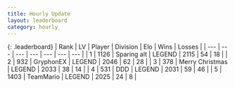 ```yaml
---
title: Hourly Update
layout: leaderboard
category: hourly
---
```


{: .leaderboard}
| Rank | LV | Player | Division | Elo | Wins | Losses |
| --- | --- | --- | --- | --- | --- | --- |
| <span data-change="0">1</span> | 1126 | <span title="ID: 203132">Sparing alt</span> | LEGEND | <span data-change="0">2115</span> | <span data-change="0">54</span> | <span data-change="0">18</span> |
| <span data-change="0">2</span> | 932 | <span title="ID: 315148">GryphonEX</span> | LEGEND | <span data-change="0">2046</span> | <span data-change="0">62</span> | <span data-change="0">28</span> |
| <span data-change="0">3</span> | 378 | <span title="ID: 382502">Merry Christmas</span> | LEGEND | <span data-change="0">2033</span> | <span data-change="0">38</span> | <span data-change="0">14</span> |
| <span data-change="0">4</span> | 531 | <span title="ID: 477014">DDD</span> | LEGEND | <span data-change="0">2031</span> | <span data-change="0">59</span> | <span data-change="0">46</span> |
| <span data-change="0">5</span> | 1403 | <span title="ID: 164871">TeamMario</span> | LEGEND | <span data-change="0">2025</span> | <span data-change="0">24</span> | <span data-change="0">8</span> |